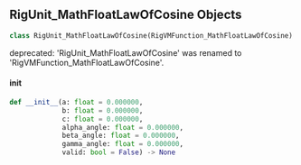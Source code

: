 ## RigUnit_MathFloatLawOfCosine Objects

```python
class RigUnit_MathFloatLawOfCosine(RigVMFunction_MathFloatLawOfCosine)
```

deprecated: 'RigUnit_MathFloatLawOfCosine' was renamed to 'RigVMFunction_MathFloatLawOfCosine'.

<a id="unreal.RigUnit_MathFloatLawOfCosine.__init__"></a>

#### __init__

```python
def __init__(a: float = 0.000000,
             b: float = 0.000000,
             c: float = 0.000000,
             alpha_angle: float = 0.000000,
             beta_angle: float = 0.000000,
             gamma_angle: float = 0.000000,
             valid: bool = False) -> None
```

<a id="unreal.RigVMFunction_MathFloatExponential"></a>